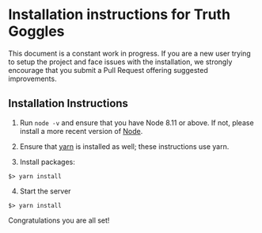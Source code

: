 # Installation instructions for Truth Goggles

This document is a constant work in progress. If you are a new user trying to
setup the project and face issues with the installation, we strongly encourage
that you submit a Pull Request offering suggested improvements.

## Installation Instructions

1. Run `node -v` and ensure that you have Node 8.11 or above.  If not, please
install a more recent version of [Node](https://nodejs.org/en/).

2. Ensure that [yarn](https://yarnpkg.com/lang/en/docs/install/) is installed as well; these instructions use yarn.

3. Install packages:

```
$> yarn install
```

4. Start the server

```
$> yarn install
```

Congratulations you are all set!
